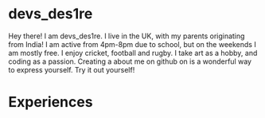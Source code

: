 # devs_des1re

Hey there! I am devs_des1re. I live in the UK, with my parents originating from India! I am active from 4pm-8pm due to school, but on the weekends I am mostly free. I enjoy cricket, football and rugby. I take art as a hobby, and coding as a passion. Creating a about me on github on is a wonderful way to express yourself. Try it out yourself!

# Experiences
